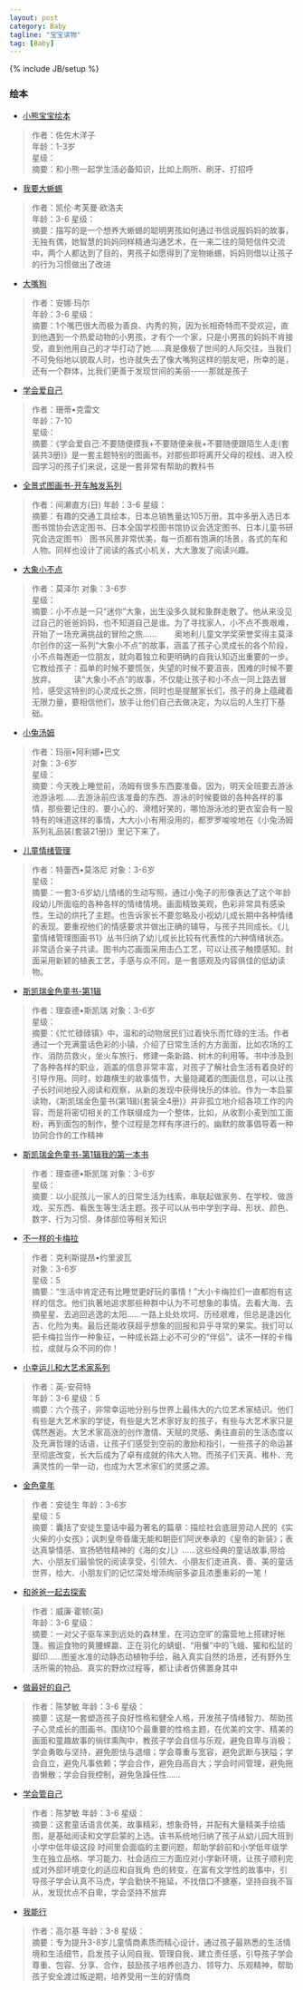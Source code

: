 ```yaml
---
layout: post
category: Baby
tagline: "宝宝读物"
tag: [Baby]
---
```

{% include JB/setup %}

### 绘本

* [小熊宝宝绘本](http://www.amazon.cn/%E5%B0%8F%E7%86%8A%E5%AE%9D%E5%AE%9D%E7%BB%98%E6%9C%AC-%E4%BD%90%E4%BD%90%E6%9C%A8%E6%B4%8B%E5%AD%90/dp/B0072T4OV8/ref=sr_1_1?ie=UTF8&qid=1436937468&sr=8-1&keywords=%E5%B0%8F%E7%86%8A%E5%AE%9D%E5%AE%9D%E7%BB%98%E6%9C%AC)

>作者：佐佐木洋子	
>年龄：1-3岁	
>星级：	
>摘要：和小熊一起学生活必备知识，比如上厕所、刷牙、打招呼

* [我要大蜥蜴](http://www.amazon.cn/%E6%B5%B7%E8%B1%9A%E7%BB%98%E6%9C%AC%E8%8A%B1%E5%9B%AD-%E6%88%91%E8%A6%81%E5%A4%A7%E8%9C%A5%E8%9C%B4-%E5%87%AF%E4%BC%A6%C2%B7%E8%80%83%E8%8A%99%E6%9B%BC%C2%B7%E6%AC%A7%E6%B4%9B%E5%A4%AB/dp/B001P30CWW/ref=sr_1_1?ie=UTF8&qid=1436937600&sr=8-1&keywords=%E6%88%91%E8%A6%81%E5%A4%A7%E8%9C%A5%E8%9C%B4)
	
>作者：凯伦·考芙曼·欧洛夫	
>年龄：3-6	
>星级：	
>摘要：描写的是一个想养大蜥蜴的聪明男孩如何通过书信说服妈妈的故事，无独有偶，她智慧的妈妈同样精通沟通艺术，在一来二往的简短信件交流中，两个人都达到了目的，男孩子如愿得到了宠物蜥蜴，妈妈则借以让孩子的行为习惯做出了改进


* [大嘴狗](http://www.amazon.cn/%E6%B5%B7%E8%B1%9A%E7%BB%98%E6%9C%AC%E8%8A%B1%E5%9B%AD-%E5%A4%A7%E5%98%B4%E7%8B%97-%E5%AE%89%E5%A8%9C%C2%B7%E7%8E%9B%E5%B0%94/dp/B001Q9EOOC/ref=sr_1_2?ie=UTF8&qid=1436937600&sr=8-2&keywords=%E6%88%91%E8%A6%81%E5%A4%A7%E8%9C%A5%E8%9C%B4)

>作者：安娜·玛尔	
>年龄：3-6	
>星级：	
>摘要：1个嘴巴很大而极为善良、内秀的狗，因为长相奇特而不受欢迎，直到他遇到一个热爱动物的小男孩，才有个一个家，只是小男孩的妈妈不肯接受，直到他用自己的才华打动了她……真是像极了世间的人际交往，当我们不可免俗地以貌取人时，也许就失去了像大嘴狗这样的朋友吧，所幸的是，还有一个群体，比我们更善于发现世间的美丽-----那就是孩子

* [学会爱自己](http://www.amazon.cn/%E5%AD%A6%E4%BC%9A%E7%88%B1%E8%87%AA%E5%B7%B1-%E4%B8%8D%E8%A6%81%E9%9A%8F%E4%BE%BF%E6%91%B8%E6%88%91-%E4%B8%8D%E8%A6%81%E9%9A%8F%E4%BE%BF%E4%BA%B2%E6%88%91-%E4%B8%8D%E8%A6%81%E9%9A%8F%E4%BE%BF%E8%B7%9F%E9%99%8C%E7%94%9F%E4%BA%BA%E8%B5%B0-%E7%8F%8A%E8%92%82%E2%80%A2%E5%85%8B%E9%9B%B7%E6%96%87/dp/B004PLMLZW/ref=sr_1_1?ie=UTF8&qid=1436937995&sr=8-1&keywords=%E5%AD%A6%E4%BC%9A%E7%88%B1%E8%87%AA%E5%B7%B1)

>作者：珊蒂•克雷文	
>年龄：7-10	
>星级：	
>摘要：《学会爱自己:不要随便摸我+不要随便亲我+不要随便跟陌生人走(套装共3册)》是一套主题特别的图画书，对那些即将离开父母的视线、进入校园学习的孩子们来说，这是一套非常有帮助的教科书

* [全景式图画书-开车触发系列](http://www.amazon.cn/%E5%85%A8%E6%99%AF%E5%BC%8F%E5%9B%BE%E7%94%BB%E4%B9%A6-%E5%BC%80%E8%BD%A6%E5%87%BA%E5%8F%91%E7%B3%BB%E5%88%97-%E9%97%B4%E6%BF%91%E7%9B%B4%E6%96%B9/dp/B009O3FP68/ref=sr_1_1?ie=UTF8&qid=1436938185&sr=8-1&keywords=%E5%85%A8%E6%99%AF%E5%BC%8F%E5%9B%BE%E7%94%BB%E4%B9%A6+%E5%BC%80%E8%BD%A6%E5%87%BA%E5%8F%91%E7%B3%BB%E5%88%97)

>作者：间濑直方(日)	
>年龄：3-6	
>星级：	
>摘要：有趣的交通工具绘本，日本总销售量达105万册。其中多册入选日本图书馆协会选定图书、日本全国学校图书馆协议会选定图书、日本儿童书研究会选定图书） 图书风景非常优美，每一页都有饱满的场景，各式的车和人物。同样也设计了阅读的各式小机关，大大激发了阅读兴趣。
	
* [大象小不点](http://www.amazon.cn/%E5%A4%A7%E8%B1%A1%E5%B0%8F%E4%B8%8D%E7%82%B9-%E8%8E%AB%E6%B3%BD%E5%B0%94/dp/B0076FYJLI/ref=sr_1_1?ie=UTF8&qid=1436973334&sr=8-1&keywords=%E5%A4%A7%E8%B1%A1%E5%B0%8F%E4%B8%8D%E7%82%B9)

>作者：莫泽尔	
>对象：3-6岁	
>星级：	
>摘要：小不点是一只“迷你”大象，出生没多久就和象群走散了。他从来没见过自己的爸爸妈妈，也不知道自己是谁。为了寻找家人，小不点不畏艰难，开始了一场充满挑战的冒险之旅…… 　　奥地利儿童文学奖荣誉奖得主莫泽尔创作的这一系列“大象小不点”的故事，涵盖了孩子心灵成长的各个阶段，小不点每邂逅一位朋友，就向着独立和更明确的自我认知迈出重要的一步。它教给孩子：孤单的时候不要慌张，失望的时候不要沮丧，困难的时候不要放弃。 　　读“大象小不点”的故事，不仅能让孩子和小不点一同上路去冒险，感受这特别的心灵成长之旅，同时也是提醒家长们，孩子的身上蕴藏着无限力量，要相信他们，放手让他们自己去做决定，为以后的人生打下基础。

* [小兔汤姆](http://www.amazon.cn/%E5%B0%8F%E5%85%94%E6%B1%A4%E5%A7%86%E7%B3%BB%E5%88%97%E7%A4%BC%E5%93%81%E8%A3%85-%E7%8E%9B%E4%B8%BD%E2%80%A2%E9%98%BF%E5%88%A9%E5%A8%9C%E2%80%A2%E5%B7%B4%E6%96%87/dp/B004RKUNXI/ref=sr_1_1?ie=UTF8&qid=1436973499&sr=8-1&keywords=%E5%B0%8F%E5%85%94%E6%B1%A4%E5%A7%86%E7%B3%BB%E5%88%97%E7%A4%BC%E5%93%81%E8%A3%85)

>作者：玛丽•阿利娜•巴文	
>对象：3-6岁	
>星级：	
>摘要：今天晚上睡觉前，汤姆有很多东西要准备。因为，明天全班要去游泳池游泳啦……去游泳前应该准备的东西、游泳的时候要做的各种各样的事情，那些要记住的、要小心的、滑稽好笑的，哪怕游泳池的更衣室会有一股特有的味道这样的事情，大大小小有用没用的，都罗罗唆唆地在《小兔汤姆系列礼品装(套装21册)》里记下来了。
	
* [儿童情绪管理](http://www.amazon.cn/%E4%B8%AD%E5%9B%BD%E7%AC%AC%E4%B8%80%E5%A5%97%E5%84%BF%E7%AB%A5%E6%83%85%E7%BB%AA%E7%AE%A1%E7%90%86%E5%9B%BE%E7%94%BB%E4%B9%A61-%E7%89%B9%E8%95%BE%E8%A5%BF%E2%80%A2%E8%8E%AB%E6%B4%9B%E5%B0%BC/dp/B0016L53QI/ref=sr_1_1?ie=UTF8&qid=1436973696&sr=8-1&keywords=%E4%B8%AD%E5%9B%BD%E7%AC%AC%E4%B8%80%E5%A5%97%E5%84%BF%E7%AB%A5%E6%83%85%E7%BB%AA%E7%AE%A1%E7%90%86%E5%9B%BE%E7%94%BB%E4%B9%A6)

>作者：特蕾西•莫洛尼	
>对象：3-6岁	
>星级：	
>摘要：一套3-6岁幼儿情绪的生动写照，通过小兔子的形像表达了这个年龄段幼儿所面临的各种各样的情绪情境。画面精致美观，色彩非常具有感染性。生动的烘托了主题。也告诉家长不要忽略及小视幼儿成长期中各种情绪的表现。要重视他们的情感要求并做出正确的辅导，与孩子共同成长。《儿童情绪管理图画书1》丛书归纳了幼儿成长比较有代表性的六种情绪状态。非常适合亲子共读。图书内芯画面采用击凸工艺，可以让孩子触摸感知。封面采用新颖的植表工艺，手感与众不同，是一套感观及内容俱佳的低幼读物。
	
* [斯凯瑞金色童书-第1辑](http://www.amazon.cn/%E6%96%AF%E5%87%AF%E7%91%9E%E9%87%91%E8%89%B2%E7%AB%A5%E4%B9%A6-%E7%90%86%E6%9F%A5%E5%BE%B7%E2%80%A2%E6%96%AF%E5%87%AF%E7%91%9E/dp/B001BLEMYW/ref=sr_1_1?ie=UTF8&qid=1436973986&sr=8-1&keywords=%E6%96%AF%E5%87%AF%E7%91%9E%E9%87%91%E8%89%B2%E7%AB%A5%E4%B9%A6)

>作者：理查德•斯凯瑞	
>对象：3-6岁	
>星级：	
>摘要：《忙忙碌碌镇》中，温和的动物居民们过着快乐而忙碌的生活。作者通过一个充满童话色彩的小镇，介绍了日常生活的方方面面，比如农场的工作、消防员救火，坐火车旅行、修建一条新路、树木的利用等。书中涉及到了各种各样的职业，涵盖的信息非常丰富，对孩子了解社会生活有着良好的引导作用。同时，妙趣横生的故事情节，大量隐藏着的图画信息，可以让孩子长时间地投入阅读和观察，从新的发现中获得快乐的体验。作为一本启蒙读物，《斯凯瑞金色童书(第1辑)(套装全4册)》并非孤立地介绍各项工作的内容，而是将密切相关的工作联缀成为一个整体，比如，从收割小麦到加工面粉，再到面包的制作，整个过程是怎样有序进行的。幽默的故事倡导着一种协同合作的工作精神
	
* [斯凯瑞金色童书-第1辑我的第一本书](http://www.amazon.cn/%E6%96%AF%E5%87%AF%E7%91%9E%E9%87%91%E8%89%B2%E7%AB%A5%E4%B9%A6-%E6%88%91%E7%9A%84%E7%AC%AC%E4%B8%80%E6%9C%AC%E4%B9%A6-%E7%90%86%E6%9F%A5%E5%BE%B7%C2%B7%E6%96%AF%E5%87%AF%E7%91%9E/dp/B0011FA9YK/ref=sr_1_2?ie=UTF8&qid=1436974732&sr=8-2&keywords=%E6%88%91%E7%9A%84%E7%AC%AC%E4%B8%80%E6%9C%AC%E4%B9%A6)

>作者：理查德•斯凯瑞	
>对象：3-6岁	
>星级：	
>摘要：以小屁孩儿一家人的日常生活为线索，串联起做家务、在学校、做游戏、买东西、看医生等生活主题。孩子可以从书中学到字母、形状、颜色、数字、行为习惯、身体部位等相关知识

* [不一样的卡梅拉](http://www.amazon.cn/%E4%B8%8D%E4%B8%80%E6%A0%B7%E7%9A%84%E5%8D%A1%E6%A2%85%E6%8B%89-%E5%85%8B%E5%88%A9%E6%96%AF%E6%8F%90%E6%98%82%E2%80%A2%E7%BA%A6%E9%87%8C%E6%B3%A2%E7%93%A6/dp/B00CY8HN3S/ref=sr_1_1?ie=UTF8&qid=1436974277&sr=8-1&keywords=%E4%B8%8D%E4%B8%80%E6%A0%B7%E7%9A%84%E5%8D%A1%E6%A2%85%E6%8B%89)
	
>作者：克利斯提昂•约里波瓦	
>对象：3-6岁	
>星级：5	
>摘要：“生活中肯定还有比睡觉更好玩的事情！”大小卡梅拉们一直都抱有这样的信念。他们执著地追求那些种群中认为不可想象的事情。去看大海、去摘星星、去追回逃逸的太阳……一路上处处坎坷、历经艰难，但总是逢凶化吉、化险为夷。最后还能收获超乎想象的回报和异乎寻常的果实。我们可以把卡梅拉当作一种象征，一种成长路上必不可少的“伴侣”。读不一样的卡梅拉，成就与众不同的你！
	
* [小幸运儿和大艺术家系列](http://product.dangdang.com/20879347.html#filtertype:2)
	
>作者：英-安荷特	
>年龄：3-6	
>星级：5	
>摘要：六个孩子，非常幸运地分别与世界上最伟大的六位艺术家结识。他们有些是大艺术家的学徒，有些是大艺术家好友的孩子，有些与大艺术家只是偶然邂逅。大艺术家高涨的创作激情、天赋的灵感、勇往直前的生活态度以及充满哲理的话语，让孩子们感受到空前的激励和指引，一些孩子的命运甚至彻底改变，长大后成为了卓有成就的伟大人物。而孩子们天真、稚朴、充满灵性的一举一动，也成为大艺术家们的灵感之源。

* [金色童年](http://www.amazon.cn/%E9%87%91%E8%89%B2%E7%AB%A5%E5%B9%B4%E2%80%A2%E5%85%B1%E4%BA%AB%E7%BB%8F%E5%85%B8%E7%B3%BB%E5%88%97-%E5%AE%89%E5%BE%92%E7%94%9F%E7%AB%A5%E8%AF%9D-%E5%AE%89%E5%BE%92%E7%94%9F/dp/B005XXE03C/ref=sr_1_1?ie=UTF8&qid=1436975192&sr=8-1&keywords=%E9%87%91%E8%89%B2%E7%AB%A5%E5%B9%B4)

>作者：安徒生	
>年龄：3-6岁	
>星级：5	
>摘要：囊括了安徒生童话中最为著名的篇章：描绘社会底层劳动人民的《实火柴的小女孩》；讽刺皇帝昏庸无能和朝臣们阿谀奉承的《皇帝的新装》；表达真挚情感、宣扬牺牲精神的《海的女儿》……这些经典的童话故事,带给大、小朋友们最愉悦的阅读享受，引领大、小朋友们走进真、善、美的童话世界，给大、小朋友们的记忆深处增添绚丽多姿且浓墨重彩的一笔！
	
* [和爸爸一起去探索](http://detail.tmall.com/item.htm?spm=a1z0d.6639537.1997196601.13.IlCKOr&id=45380127283)

>作者：威廉·霍顿(英)	
>年龄：3-6	
>星级：	
>摘要：一对父子驱车来到远处的森林里，在河边空旷的露营地上搭建好帐篷。搬运食物的黄腰蜾蠃、正在羽化的蜻蜓、“用餐”中的飞蛾、獾和松鼠的脚印……图鉴水准的动静态动植物手绘，融入真实自然的场景，还有野外生活所需的物品、真实的野炊过程等，都让读者仿佛置身其中
	
* [做最好的自己](http://detail.tmall.com/item.htm?spm=a1z0d.6639537.1997196601.31.IlCKOr&id=17659199317)

>作者：陈梦敏	
>年龄：3-6	
>星级：	
>摘要：这是一套塑造孩子良好性格和健全人格，开发孩子情绪智力、帮助孩子心灵成长的图画书。围绕10个最重要的性格主题，在优美的文字、精美的画面和童趣故事的徜徉熏陶中，教孩子学会自信与乐观，避免自卑与消极；学会勇敢与坚持，避免胆怯与退缩；学会尊重与宽容，避免武断与狭隘；学会自立，避免凡事依赖；学会合作，避免自高自大；学会时间管理，避免拖沓懒散；学会自我控制，避免急躁任性……
	
* [学会管自己](http://detail.tmall.com/item.htm?spm=a1z0d.6639537.1997196601.49.IlCKOr&id=41139961409)

>作者：陈梦敏	
>年龄：3-6	
>星级：	
>摘要：这套童话语言优美，故事精彩，想象奇特，并配有大量精美手绘插图，是基础阅读和文学启蒙的上选。该书系统地归纳了孩子从幼儿园大班到小学中低年级这段 时间里会面临的主要问题，帮助学龄前和小学低年级学生在独立品格、学习能力、社会适应三方面应对小学新环境，让孩子顺利完成对外部环境变化的适应和自我角 色的转变，在富有文学性的故事中，引导孩子学会认真不马虎，学会勤快不拖延，不找借口不搪塞，坚持自我不盲从，发现优点不自卑，学会坚持不放弃
	
* [我能行](http://detail.tmall.com/item.htm?spm=a1z0d.6639537.1997196601.40.IlCKOr&id=45537689099)

>作者：高尔基	
>年龄：3-8	
>星级：	
>摘要：专为提升3-8岁儿童情商素质而精心设计，通过孩子最熟悉的生活情境和生活细节，启发孩子认同自我、管理自我、建立责任感，引导孩子学会尊重、包容、分享、合作，鼓励孩子培养创造力、领导力、乐观精神，帮助孩子安全渡过叛逆期，培养受用一生的好情商